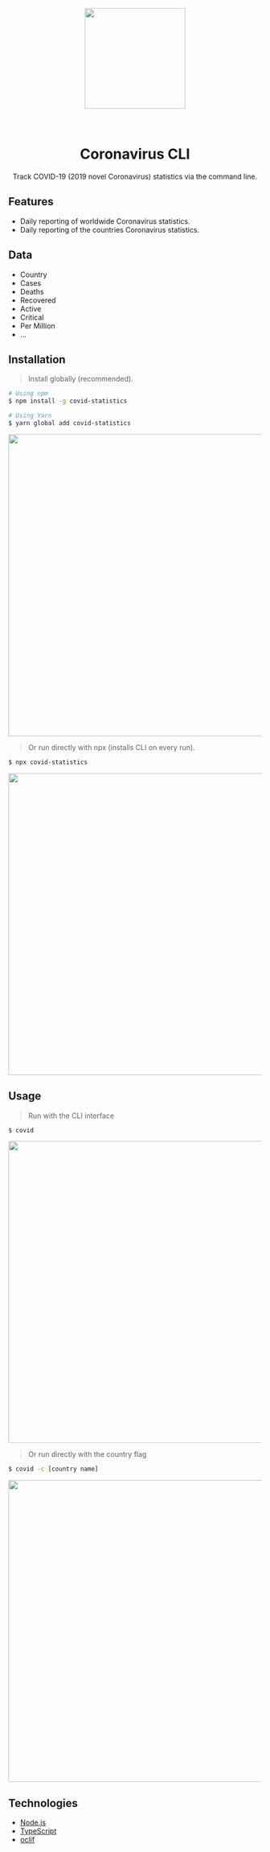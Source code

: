 <br>
<br>
<br>
<div align="center">
  <img src="https://i.imgur.com/2vnaNkL.png" width="200px" />
</div>
<br>
<br>

<div align="center">
  
# Coronavirus CLI 
Track COVID-19 (2019 novel Coronavirus) statistics via the command line.
<!-- <br>
<br>
<br> -->
</div>

## Features

- Daily reporting of worldwide Coronavirus statistics.
- Daily reporting of the countries Coronavirus statistics.

## Data

- Country
- Cases
- Deaths
- Recovered
- Active
- Critical
- Per Million
- ...

## Installation

> Install globally (recommended).

```bash
# Using npm
$ npm install -g covid-statistics

# Using Yarn
$ yarn global add covid-statistics
```

<img src="https://imgur.com/QQCADH2" width="600px" />

<br>

> Or run directly with npx (installs CLI on every run).

```bash
$ npx covid-statistics
```

<img src="https://i.imgur.com/6LRH6hs.gif" width="600px" />

## Usage

> Run with the CLI interface

```bash
$ covid
```

<img src="https://i.imgur.com/MVokK9r.gif" width="600px" />

<br>

> Or run directly with the country flag

```bash
$ covid -c [country name]
```

<img src="https://i.imgur.com/7gIWtw7.gif" width="600px" />

## Technologies

- [Node.js](https://github.com/nodejs/node)
- [TypeScript](https://github.com/microsoft/TypeScript)
- [oclif](https://github.com/oclif/oclif)
